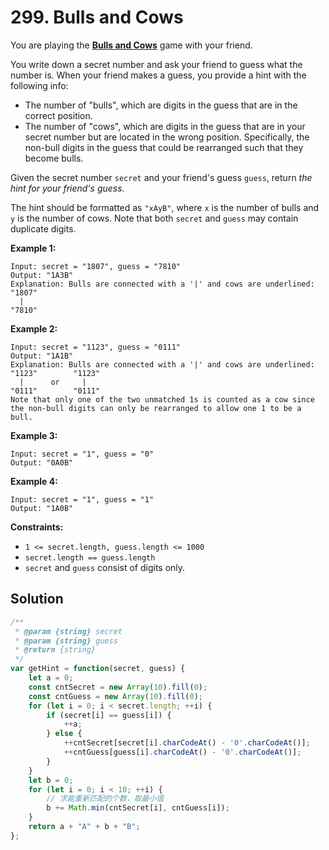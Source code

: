 # 299. Bulls and Cows

You are playing the **[Bulls and Cows](https://en.wikipedia.org/wiki/Bulls_and_Cows)** game with your friend.

You write down a secret number and ask your friend to guess what the number is. When your friend makes a guess, you provide a hint with the following info:

- The number of "bulls", which are digits in the guess that are in the correct position.
- The number of "cows", which are digits in the guess that are in your secret number but are located in the wrong position. Specifically, the non-bull digits in the guess that could be rearranged such that they become bulls.

Given the secret number `secret` and your friend's guess `guess`, return *the hint for your friend's guess*.

The hint should be formatted as `"xAyB"`, where `x` is the number of bulls and `y` is the number of cows. Note that both `secret` and `guess` may contain duplicate digits.

 

**Example 1:**

```
Input: secret = "1807", guess = "7810"
Output: "1A3B"
Explanation: Bulls are connected with a '|' and cows are underlined:
"1807"
  |
"7810"
```

**Example 2:**

```
Input: secret = "1123", guess = "0111"
Output: "1A1B"
Explanation: Bulls are connected with a '|' and cows are underlined:
"1123"        "1123"
  |      or     |
"0111"        "0111"
Note that only one of the two unmatched 1s is counted as a cow since the non-bull digits can only be rearranged to allow one 1 to be a bull.
```

**Example 3:**

```
Input: secret = "1", guess = "0"
Output: "0A0B"
```

**Example 4:**

```
Input: secret = "1", guess = "1"
Output: "1A0B"
```

 

**Constraints:**

- `1 <= secret.length, guess.length <= 1000`
- `secret.length == guess.length`
- `secret` and `guess` consist of digits only.

## Solution

```js
/**
 * @param {string} secret
 * @param {string} guess
 * @return {string}
 */
var getHint = function(secret, guess) {
    let a = 0;
    const cntSecret = new Array(10).fill(0);
    const cntGuess = new Array(10).fill(0);
    for (let i = 0; i < secret.length; ++i) {
        if (secret[i] == guess[i]) {
            ++a;
        } else {
            ++cntSecret[secret[i].charCodeAt() - '0'.charCodeAt()];
            ++cntGuess[guess[i].charCodeAt() - '0'.charCodeAt()];
        }
    }
    let b = 0;
    for (let i = 0; i < 10; ++i) {
        // 求能重新匹配的个数，取最小值
        b += Math.min(cntSecret[i], cntGuess[i]);
    }
    return a + "A" + b + "B";
};
```

